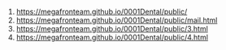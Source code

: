 1. <https://megafronteam.github.io/0001Dental/public/>
2. <https://megafronteam.github.io/0001Dental/public/mail.html>
3. <https://megafronteam.github.io/0001Dental/public/3.html>
4. <https://megafronteam.github.io/0001Dental/public/4.html>